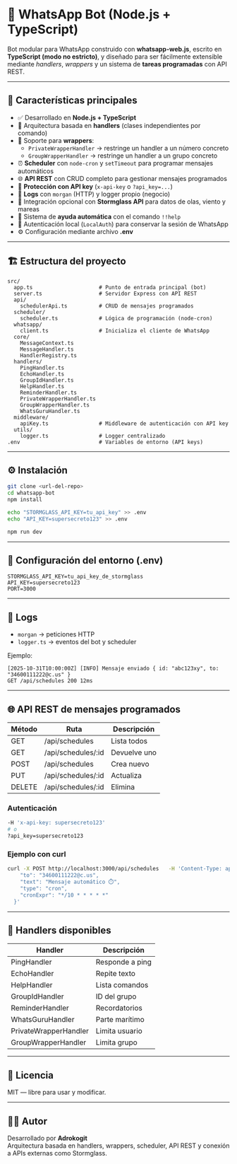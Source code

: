 # 🤖 WhatsApp Bot (Node.js + TypeScript)

Bot modular para WhatsApp construido con **whatsapp-web.js**, escrito en **TypeScript (modo no estricto)**, y diseñado para ser fácilmente extensible mediante _handlers_, _wrappers_ y un sistema de **tareas programadas** con API REST.

---

## 🚀 Características principales

- ✅ Desarrollado en **Node.js + TypeScript**
- 🧩 Arquitectura basada en **handlers** (clases independientes por comando)
- 🧱 Soporte para **wrappers**:
  - `PrivateWrapperHandler` → restringe un handler a un número concreto
  - `GroupWrapperHandler` → restringe un handler a un grupo concreto
- ⏰ **Scheduler** con `node-cron` y `setTimeout` para programar mensajes automáticos
- 🌐 **API REST** con CRUD completo para gestionar mensajes programados
- 🔑 **Protección con API key** (`x-api-key` o `?api_key=...`)
- 🧾 **Logs** con `morgan` (HTTP) y logger propio (negocio)
- 🌊 Integración opcional con **Stormglass API** para datos de olas, viento y mareas
- 💬 Sistema de **ayuda automática** con el comando `!!help`
- 🔐 Autenticación local (`LocalAuth`) para conservar la sesión de WhatsApp
- ⚙️ Configuración mediante archivo **.env**

---

## 🏗️ Estructura del proyecto

```
src/
  app.ts                     # Punto de entrada principal (bot)
  server.ts                  # Servidor Express con API REST
  api/
    schedulerApi.ts          # CRUD de mensajes programados
  scheduler/
    scheduler.ts             # Lógica de programación (node-cron)
  whatsapp/
    client.ts                # Inicializa el cliente de WhatsApp
  core/
    MessageContext.ts
    MessageHandler.ts
    HandlerRegistry.ts
  handlers/
    PingHandler.ts
    EchoHandler.ts
    GroupIdHandler.ts
    HelpHandler.ts
    ReminderHandler.ts
    PrivateWrapperHandler.ts
    GroupWrapperHandler.ts
    WhatsGuruHandler.ts
  middleware/
    apiKey.ts                # Middleware de autenticación con API key
  utils/
    logger.ts                # Logger centralizado
.env                         # Variables de entorno (API keys)
```

---

## ⚙️ Instalación

```bash
git clone <url-del-repo>
cd whatsapp-bot
npm install

echo "STORMGLASS_API_KEY=tu_api_key" >> .env
echo "API_KEY=supersecreto123" >> .env

npm run dev
```

---

## 🌊 Configuración del entorno (.env)

```
STORMGLASS_API_KEY=tu_api_key_de_stormglass
API_KEY=supersecreto123
PORT=3000
```

---

## 🧠 Logs

- `morgan` → peticiones HTTP
- `logger.ts` → eventos del bot y scheduler

Ejemplo:

```
[2025-10-31T10:00:00Z] [INFO] Mensaje enviado { id: "abc123xy", to: "34600111222@c.us" }
GET /api/schedules 200 12ms
```

---

## 🌐 API REST de mensajes programados

| Método | Ruta               | Descripción  |
| ------ | ------------------ | ------------ |
| GET    | /api/schedules     | Lista todos  |
| GET    | /api/schedules/:id | Devuelve uno |
| POST   | /api/schedules     | Crea nuevo   |
| PUT    | /api/schedules/:id | Actualiza    |
| DELETE | /api/schedules/:id | Elimina      |

### Autenticación

```bash
-H 'x-api-key: supersecreto123'
# o
?api_key=supersecreto123
```

### Ejemplo con curl

```bash
curl -X POST http://localhost:3000/api/schedules   -H 'Content-Type: application/json'   -H 'x-api-key: supersecreto123'   -d '{
    "to": "34600111222@c.us",
    "text": "Mensaje automático ⏱️",
    "type": "cron",
    "cronExpr": "*/10 * * * * *"
  }'
```

---

## 🧩 Handlers disponibles

| Handler               | Descripción     |
| --------------------- | --------------- |
| PingHandler           | Responde a ping |
| EchoHandler           | Repite texto    |
| HelpHandler           | Lista comandos  |
| GroupIdHandler        | ID del grupo    |
| ReminderHandler       | Recordatorios   |
| WhatsGuruHandler      | Parte marítimo  |
| PrivateWrapperHandler | Limita usuario  |
| GroupWrapperHandler   | Limita grupo    |

---

## 📜 Licencia

MIT — libre para usar y modificar.

---

## 🧑‍💻 Autor

Desarrollado por **Adrokogit**  
Arquitectura basada en handlers, wrappers, scheduler, API REST y conexión a APIs externas como Stormglass.
